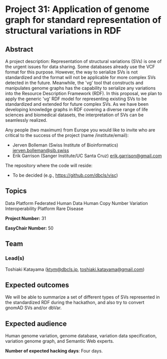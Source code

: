 # Project 31: Application of genome graph for standard representation of structural variations in RDF

## Abstract

A project description:
Representation of structural variations (SVs) is one of the urgent issues for data sharing. Some databases already use the VCF format for this purpose. However, the way to serialize SVs is not standardized and the format will not be applicable for more complex SVs detected in the future. Meanwhile, the 'vg' tool that constructs and manipulates genome graphs has the capability to serialize any variations into the Resource Description Framework (RDF). In this proposal, we plan to apply the generic 'vg' RDF model for representing existing SVs to be standardized and extended for future complex SVs. As we have been developing knowledge graphs in RDF covering a diverse range of life sciences and biomedical datasets, the interpretation of SVs can be seamlessly realized.

Any people (two maximum) from Europe you would like to invite who are critical to the success of the project (name /institute/email):
* Jerven Bolleman (Swiss Institute of Bioinformatics) <jerven.bolleman@sib.swiss>
* Erik Garrison (Sanger Institute/UC Santa Cruz) <erik.garrison@gmail.com>

The repository where the code will reside:
* To be decided (e.g., https://github.com/dbcls/visc)

## Topics

Data Platform
Federated Human Data
Human Copy Number Variation
Interoperability Platform
Rare Disease

**Project Number:** 31



**EasyChair Number:** 50

## Team

### Lead(s)

Toshiaki Katayama (ktym@dbcls.jp, toshiaki.katayama@gmail.com)

## Expected outcomes

We will be able to summarize a set of different types of SVs represented in the standardized RDF during the hackathon, and also try to convert gnomAD SVs and/or dbVar.

## Expected audience

Human genome variation, genome database, variation data specification, variation genome graph, and Semantic Web experts.

**Number of expected hacking days**: Four days.

